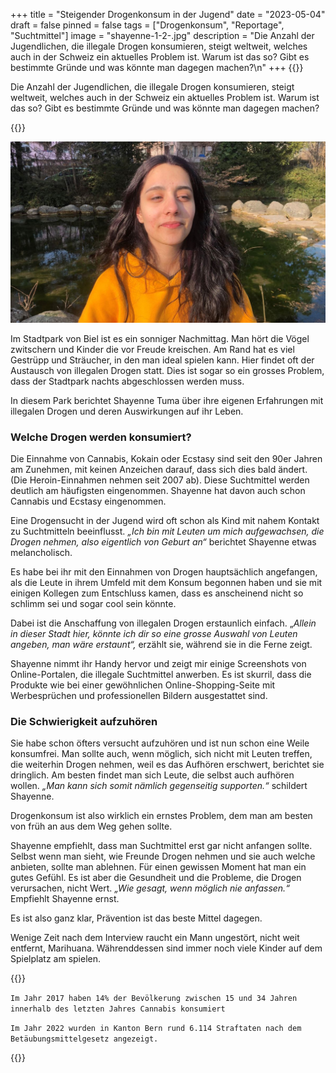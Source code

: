 +++
title = "Steigender Drogenkonsum in der Jugend"
date = "2023-05-04"
draft = false
pinned = false
tags = ["Drogenkonsum", "Reportage", "Suchtmittel"]
image = "shayenne-1-2-.jpg"
description = "Die Anzahl der Jugendlichen, die illegale Drogen konsumieren, steigt weltweit, welches auch in der Schweiz ein aktuelles Problem ist. Warum ist das so? Gibt es bestimmte Gründe und was könnte man dagegen machen?\n"
+++
{{<lead>}}

Die Anzahl der Jugendlichen, die illegale Drogen konsumieren, steigt weltweit, welches auch in der Schweiz ein aktuelles Problem ist. Warum ist das so? Gibt es bestimmte Gründe und was könnte man dagegen machen?

{{</lead>}}

![Interview Shayenne Tuma im Stadtpark Biel 02.03.2023](shayenne-good-and-cropped-nihdhcosick.jpg)

Im Stadtpark von Biel ist es ein sonniger Nachmittag. Man hört die Vögel zwitschern und Kinder die vor Freude kreischen. Am Rand hat es viel Gestrüpp und Sträucher, in den man ideal spielen kann. Hier findet oft der Austausch von illegalen Drogen statt. Dies ist sogar so ein grosses Problem, dass der Stadtpark nachts abgeschlossen werden muss.

In diesem Park berichtet Shayenne Tuma über ihre eigenen Erfahrungen mit illegalen Drogen und deren Auswirkungen auf ihr Leben.

### Welche Drogen werden konsumiert?

Die Einnahme von Cannabis, Kokain oder Ecstasy sind seit den 90er Jahren am Zunehmen, mit keinen Anzeichen darauf, dass sich dies bald ändert. (Die Heroin-Einnahmen nehmen seit 2007 ab). Diese Suchtmittel werden deutlich am häufigsten eingenommen. Shayenne hat davon auch schon Cannabis und Ecstasy eingenommen.

Eine Drogensucht in der Jugend wird oft schon als Kind mit nahem Kontakt zu Suchtmitteln beeinflusst. *„Ich bin mit Leuten um mich aufgewachsen, die Drogen nehmen, also eigentlich von Geburt an“* berichtet Shayenne etwas melancholisch.

Es habe bei ihr mit den Einnahmen von Drogen hauptsächlich angefangen, als die Leute in ihrem Umfeld mit dem Konsum begonnen haben und sie mit einigen Kollegen zum Entschluss kamen, dass es anscheinend nicht so schlimm sei und sogar cool sein könnte.

Dabei ist die Anschaffung von illegalen Drogen erstaunlich einfach. „*Allein in dieser Stadt hier, könnte ich dir so eine grosse Auswahl von Leuten angeben, man wäre erstaunt“,* erzählt sie, während sie in die Ferne zeigt.

Shayenne nimmt ihr Handy hervor und zeigt mir einige Screenshots von Online-Portalen, die illegale Suchtmittel anwerben. Es ist skurril, dass die Produkte wie bei einer gewöhnlichen Online-Shopping-Seite mit Werbesprüchen und professionellen Bildern ausgestattet sind.

### Die Schwierigkeit aufzuhören

Sie habe schon öfters versucht aufzuhören und ist nun schon eine Weile konsumfrei. Man sollte auch, wenn möglich, sich nicht mit Leuten treffen, die weiterhin Drogen nehmen, weil es das Aufhören erschwert, berichtet sie dringlich. Am besten findet man sich Leute, die selbst auch aufhören wollen. *„Man kann sich somit nämlich gegenseitig supporten.“* schildert Shayenne.

Drogenkonsum ist also wirklich ein ernstes Problem, dem man am besten von früh an aus dem Weg gehen sollte.

Shayenne empfiehlt, dass man Suchtmittel erst gar nicht anfangen sollte. Selbst wenn man sieht, wie Freunde Drogen nehmen und sie auch welche anbieten, sollte man ablehnen. Für einen gewissen Moment hat man ein gutes Gefühl. Es ist aber die Gesundheit und die Probleme, die Drogen verursachen, nicht Wert. *„Wie gesagt, wenn möglich nie anfassen.“* Empfiehlt Shayenne ernst.

Es ist also ganz klar, Prävention ist das beste Mittel dagegen.

Wenige Zeit nach dem Interview raucht ein Mann ungestört, nicht weit entfernt, Marihuana. Währenddessen sind immer noch viele Kinder auf dem Spielplatz am spielen.

{{<box>}}

`Im Jahr 2017 haben 14% der Bevölkerung zwischen 15 und 34 Jahren innerhalb des letzten Jahres Cannabis konsumiert`

`Im Jahr 2022 wurden in Kanton Bern rund 6.114 Straftaten nach dem Betäubungsmittelgesetz angezeigt.`

{{</box>}}